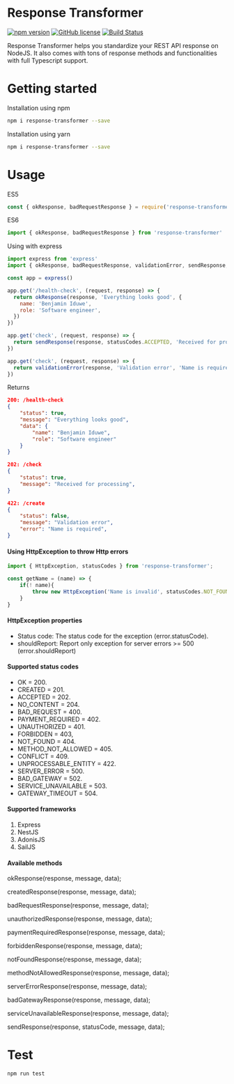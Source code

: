 # Response Transformer
[![npm version](https://badge.fury.io/js/response-transformer.svg)](https://badge.fury.io/js/response-transformer)
[![GitHub license](https://img.shields.io/github/license/bencoderus/response-transformer)](https://github.com/bencoderus/response-transformer/blob/master/LICENSE)
[![Build Status](https://app.travis-ci.com/bencoderus/response-transformer.svg?branch=master)](https://app.travis-ci.com/bencoderus/response-transformer)

Response Transformer helps you standardize your REST API response on NodeJS. It also comes with tons of response methods and functionalities with full Typescript support.

# Getting started
Installation using npm

```bash
npm i response-transformer --save
```

Installation using yarn

```bash
npm i response-transformer --save
```

# Usage
ES5

```jsx
const { okResponse, badRequestResponse } = require('response-transformer')
```

ES6

```jsx
import { okResponse, badRequestResponse } from 'response-transformer'
```

Using with express

```jsx
import express from 'express'
import { okResponse, badRequestResponse, validationError, sendResponse, statusCodes } from 'response-transformer'

const app = express()

app.get('/health-check', (request, response) => {
  return okResponse(response, 'Everything looks good', {
    name: 'Benjamin Iduwe',
    role: 'Software engineer',
  })
})

app.get('check', (request, response) => {
  return sendResponse(response, statusCodes.ACCEPTED, 'Received for processing')
})

app.get('check', (request, response) => {
  return validationError(response, 'Validation error', 'Name is required')
})
```

Returns

```json
200: /health-check
{
	"status": true,
	"message": "Everything looks good",
	"data": {
		"name": "Benjamin Iduwe",
		"role": "Software engineer"
	}
}

202: /check
{
	"status": true,
	"message": "Received for processing",
}

422: /create
{
	"status": false,
	"message": "Validation error",
	"error": "Name is required",
}
```

#### Using HttpException to throw Http errors
```js
import { HttpException, statusCodes } from 'response-transformer';

const getName = (name) => {
    if(! name){
        throw new HttpException('Name is invalid', statusCodes.NOT_FOUND);
    }
}
```

#### HttpException properties 
- Status code: The status code for the exception (error.statusCode).
- shouldReport: Report only exception for server errors >= 500 (error.shouldReport)

#### Supported status codes

- OK = 200.
- CREATED = 201.
- ACCEPTED = 202.
- NO_CONTENT = 204.
- BAD_REQUEST = 400.
- PAYMENT_REQUIRED = 402.
- UNAUTHORIZED = 401.
- FORBIDDEN = 403,
- NOT_FOUND = 404.
- METHOD_NOT_ALLOWED = 405.
- CONFLICT = 409.
- UNPROCESSABLE_ENTITY = 422.
- SERVER_ERROR = 500.
- BAD_GATEWAY = 502.
- SERVICE_UNAVAILABLE = 503.
- GATEWAY_TIMEOUT = 504.

#### Supported frameworks

1. Express
2. NestJS
3. AdonisJS
4. SailJS

#### Available methods

okResponse(response, message, data);

createdResponse(response, message, data);

badRequestResponse(response, message, data);

unauthorizedResponse(response, message, data);

paymentRequiredResponse(response, message, data);

forbiddenResponse(response, message, data);

notFoundResponse(response, message, data);

methodNotAllowedResponse(response, message, data);

serverErrorResponse(response, message, data);

badGatewayResponse(response, message, data);

serviceUnavailableResponse(response, message, data);

sendResponse(response, statusCode, message, data);

# Test
```bash
npm run test
```